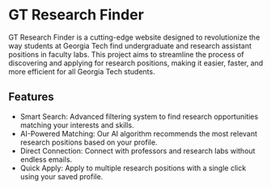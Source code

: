 # GT Research Finder

GT Research Finder is a cutting-edge website designed to revolutionize the way students at Georgia Tech find undergraduate and research assistant positions in faculty labs. This project aims to streamline the process of discovering and applying for research positions, making it easier, faster, and more efficient for all Georgia Tech students.

## Features

- Smart Search: Advanced filtering system to find research opportunities matching your interests and skills.
- AI-Powered Matching: Our AI algorithm recommends the most relevant research positions based on your profile.
- Direct Connection: Connect with professors and research labs without endless emails.
- Quick Apply: Apply to multiple research positions with a single click using your saved profile.
